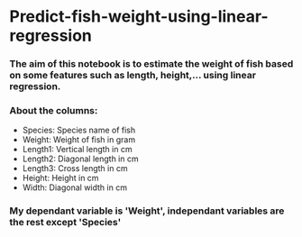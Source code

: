 # Predict-fish-weight-using-linear-regression

### The aim of this notebook is to estimate the weight of fish based on some features such as length, height,... using linear regression.
### About the columns:
- Species: Species name of fish
- Weight: Weight of fish in gram
- Length1: Vertical length in cm
- Length2: Diagonal length in cm
- Length3: Cross length in cm
- Height: Height in cm
- Width: Diagonal width in cm

### My dependant variable is 'Weight', independant variables are the rest except 'Species'

